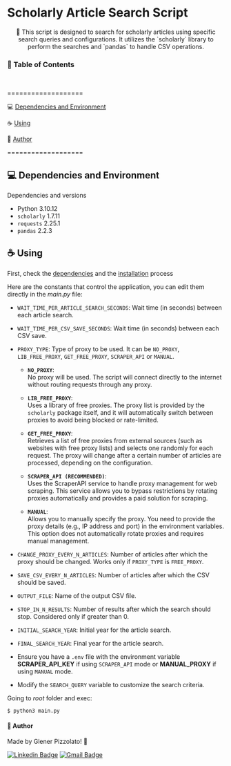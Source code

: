 # **Scholarly Article Search Script**

<p align="center"> 🚀 This script is designed to search for scholarly articles using specific search queries and configurations. It utilizes the `scholarly` library to perform the searches and `pandas` to handle CSV operations. </p>

<h3>🏁 Table of Contents</h3>

<br>

===================

<!--ts-->

💻 [Dependencies and Environment](#dependenciesandenvironment)

☕ [Using](#using)

👷 [Author](#author)

<!--te-->

===================

<div id="dependenciesandenvironment"></div>

## 💻 **Dependencies and Environment**

Dependencies and versions

- Python 3.10.12
- `scholarly` 1.7.11
- `requests` 2.25.1
- `pandas` 2.2.3

<div id="using"></div>

## ☕ **Using**

First, check the [dependencies](#dependenciesandenvironment) and the [installation](#installing) process

Here are the constants that control the application, you can edit them directly in the _main.py_ file:

- `WAIT_TIME_PER_ARTICLE_SEARCH_SECONDS`: Wait time (in seconds) between each article search.
- `WAIT_TIME_PER_CSV_SAVE_SECONDS`: Wait time (in seconds) between each CSV save.

- `PROXY_TYPE`: Type of proxy to be used. It can be `NO_PROXY`, `LIB_FREE_PROXY`, `GET_FREE_PROXY`, `SCRAPER_API` or `MANUAL`.

  - **`NO_PROXY`**:  
  No proxy will be used. The script will connect directly to the internet without routing requests through any proxy.

  - **`LIB_FREE_PROXY`**:  
  Uses a library of free proxies. The proxy list is provided by the `scholarly` package itself, and it will automatically switch between proxies to avoid being blocked or rate-limited.

  - **`GET_FREE_PROXY`**:  
  Retrieves a list of free proxies from external sources (such as websites with free proxy lists) and selects one randomly for each request. The proxy will change after a certain number of articles are processed, depending on the configuration.

  - **`SCRAPER_API (RECOMMENDED)`**:  
  Uses the ScraperAPI service to handle proxy management for web scraping. This service allows you to bypass restrictions by rotating proxies automatically and provides a paid solution for scraping.

  - **`MANUAL`**:  
  Allows you to manually specify the proxy. You need to provide the proxy details (e.g., IP address and port) in the environment variables. This option does not automatically rotate proxies and requires manual management.

- `CHANGE_PROXY_EVERY_N_ARTICLES`: Number of articles after which the proxy should be changed. Works only if `PROXY_TYPE` is `FREE_PROXY`.

- `SAVE_CSV_EVERY_N_ARTICLES`: Number of articles after which the CSV should be saved.
- `OUTPUT_FILE`: Name of the output CSV file.

- `STOP_IN_N_RESULTS`: Number of results after which the search should stop. Considered only if greater than 0.
- `INITIAL_SEARCH_YEAR`: Initial year for the article search.
- `FINAL_SEARCH_YEAR`: Final year for the article search.

- Ensure you have a `.env` file with the environment variable **SCRAPER_API_KEY** if using `SCRAPER_API` mode or **MANUAL_PROXY** if using `MANUAL` mode.

- Modify the `SEARCH_QUERY` variable to customize the search criteria.

Going to _root_ folder and exec:

```
$ python3 main.py
```

<div id="author"></div>

#### **👷 Author**

Made by Glener Pizzolato! 🙋

[![Linkedin Badge](https://img.shields.io/badge/-Glener-blue?style=flat-square&logo=Linkedin&logoColor=white&link=https://www.linkedin.com/in/glener-pizzolato/)](https://www.linkedin.com/in/glener-pizzolato-6319821b0/)
[![Gmail Badge](https://img.shields.io/badge/-glenerpizzolato@gmail.com-c14438?style=flat-square&logo=Gmail&logoColor=white&link=mailto:glenerpizzolato@gmail.com)](mailto:glenerpizzolato@gmail.com)

